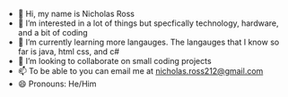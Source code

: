- 👋 Hi, my name is Nicholas Ross
- 👀 I’m interested in a lot of things but specfically technology, hardware, and a bit of coding
- 🌱 I’m currently learning more langauges. The langauges that I know so far is java, html css, and c#
- 💞️ I’m looking to collaborate on small coding projects
- 📫 To be able to you can email me at nicholas.ross212@gmail.com 
- 😄 Pronouns: He/Him
